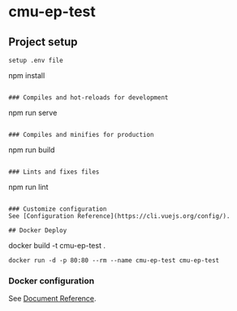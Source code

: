 # cmu-ep-test

## Project setup
```
setup .env file
```
npm install
```

### Compiles and hot-reloads for development
```
npm run serve
```

### Compiles and minifies for production
```
npm run build
```

### Lints and fixes files
```
npm run lint
```

### Customize configuration
See [Configuration Reference](https://cli.vuejs.org/config/).

## Docker Deploy
```
docker build -t cmu-ep-test .
```
docker run -d -p 80:80 --rm --name cmu-ep-test cmu-ep-test
```
### Docker configuration
See [Document Reference](https://docs.docker.com/engine/reference/commandline/docker/).